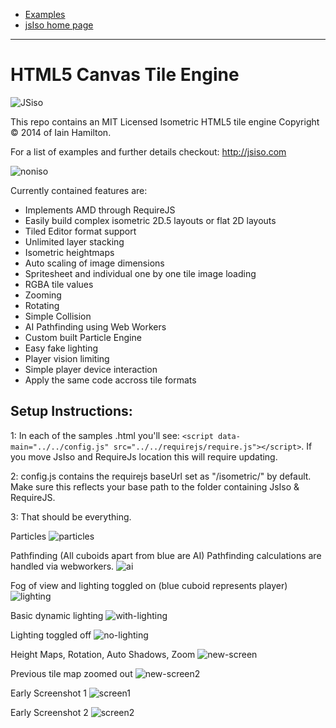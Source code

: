 
- [Examples](https://jumpjack.github.io/isometric/samples/)
- [jsIso home page](https://www.jsiso.com/)

--------------------

HTML5 Canvas Tile Engine
=========


![JSiso](http://jsiso.com/jsiso.png)


This repo contains an MIT Licensed Isometric HTML5 tile engine Copyright © 2014 of Iain Hamilton.

For a list of examples and further details checkout: http://jsiso.com

![noniso](https://cloud.githubusercontent.com/assets/1159739/4778380/9ee88a06-5be7-11e4-9237-45c3020bdc84.jpg)


Currently contained features are:
- Implements AMD through RequireJS
- Easily build complex isometric 2D.5 layouts or flat 2D layouts
- Tiled Editor format support
- Unlimited layer stacking
- Isometric heightmaps
- Auto scaling of image dimensions
- Spritesheet and individual one by one tile image loading
- RGBA tile values
- Zooming
- Rotating
- Simple Collision
- AI Pathfinding using Web Workers
- Custom built Particle Engine
- Easy fake lighting
- Player vision limiting
- Simple player device interaction
- Apply the same code accross tile formats



Setup Instructions:
-------------

1: In each of the samples .html you'll see: ```<script data-main="../../config.js" src="../../requirejs/require.js"></script>```. If you move JsIso and RequireJs location this will require updating.

2: config.js contains the requirejs baseUrl set as "/isometric/" by default. Make sure this reflects your base path to the folder containing JsIso & RequireJS.

3: That should be everything.


Particles
![particles](https://f.cloud.github.com/assets/1159739/1322878/ca65cd72-3453-11e3-97f6-c6b0243787b0.png)


Pathfinding (All cuboids apart from blue are AI)
Pathfinding calculations are handled via webworkers.
![ai](https://f.cloud.github.com/assets/1159739/1286661/31621fbc-2fdb-11e3-9e7a-39436670d4ba.png)


Fog of view and lighting toggled on (blue cuboid represents player)
![lighting](https://f.cloud.github.com/assets/1159739/1278363/757498b4-2f0f-11e3-97af-5e5042679270.png)


Basic dynamic lighting
![with-lighting](https://f.cloud.github.com/assets/1159739/1277738/28d797b8-2edd-11e3-95f8-4e6177eb81bd.png)

Lighting toggled off
![no-lighting](https://f.cloud.github.com/assets/1159739/1277736/0fb64586-2edd-11e3-8a73-43645830401c.png)



Height Maps, Rotation, Auto Shadows, Zoom
![new-screen](https://f.cloud.github.com/assets/1159739/1273886/fd76d006-2d5c-11e3-8dde-f9d83eba639b.png)


Previous tile map zoomed out
![new-screen2](https://f.cloud.github.com/assets/1159739/1273894/d760ad64-2d5d-11e3-9bf2-77319cce1fc6.png)



Early Screenshot 1
![screen1](https://f.cloud.github.com/assets/1159739/1267397/a8c33f7a-2cb9-11e3-8d82-2b5ec4c5f2aa.png)

Early Screenshot 2 
![screen2](https://f.cloud.github.com/assets/1159739/1267395/94e0ea16-2cb9-11e3-9726-86f312bca9f9.png)




